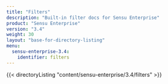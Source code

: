 ```yaml
---
title: "Filters"
description: "Built-in filter docs for Sensu Enterprise"
product: "Sensu Enterprise"
version: "3.4"
weight: 30
layout: "base-for-directory-listing"
menu:
  sensu-enterprise-3.4:
    identifier: filters
---
```


{{< directoryListing "content/sensu-enterprise/3.4/filters" >}}
